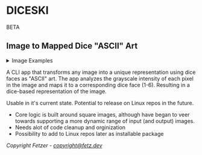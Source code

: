 # DICESKI
BETA
## Image to Mapped Dice "ASCII" Art
<details> 
  <summary>Image Examples</summary>
<img src='https://github.com/user-attachments/assets/7c8fa96f-48aa-4167-ba1a-de70a5e9294e' alt='original' width="400" height="400">
<img src="https://github.com/user-attachments/assets/cf6634fa-03a6-4dfb-9b82-5f8ef432c639" alt="Dice output 1" width="400" height="400">
<img src="https://github.com/user-attachments/assets/401aa603-b861-43db-9624-ba8cc9c13e7e" alt="Dice output 2" width="400" height="400">
<img src='https://github.com/user-attachments/assets/7f82a1df-bc2f-431b-9082-294b55bc9ace' alt='white dice' width="400" height="400">
</details>





A CLI app that transforms any image into a unique representation using dice faces as "ASCII" art. The app analyzes the grayscale intensity of each pixel in the image and maps it to a corresponding dice face (1-6). Resulting in a dice-based representation of the image.

Usable in it's current state. Potential to release on Linux repos in the future.

- Core logic is built around square images, although have began to veer towards supporting a more dynamic range of input (and output) images.
- Needs alot of code cleanup and orginization
- Possibility to add to Linux repos later as installable package


*Copyright Fetzer - copyright@fetz.dev*
